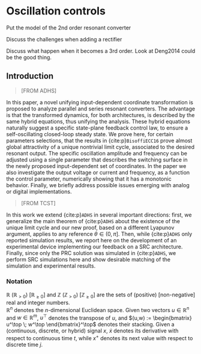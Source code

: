 # Oscillation controls

Put the model of the 2nd order resonant converter

Discuss the challenges when adding a rectifier


Discuss what happen when it becomes a 3rd order. Look at Deng2014 could be the good thing.

## Introduction

> [FROM ADHS]

In this paper, a novel unifying input-dependent coordinate transformation is proposed to analyze parallel and series resonant converters.
The advantage is that the transformed dynamics, for both architectures, is described by the same hybrid equations, thus unifying the analysis. 
These hybrid equations naturally suggest a specific state-plane feedback control law, to ensure a self-oscillating closed-loop steady state.
We prove here, for certain parameters selections, that the results in {cite:p}`BisoffiECC16` prove almost global attractivity of a unique nontrivial limit cycle, associated to the desired resonant output. 
The specific oscillation amplitude and frequency can be adjusted using a single parameter that describes the switching surface in the newly proposed input-dependent set of coordinates. 
In the paper we also investigate the output voltage or current and frequency, as a function the control parameter, numerically showing that it has a monotonic behavior.
Finally, we briefly address possible 
issues emerging with analog or digital implementations.


> [FROM TCST]

In this work we extend {cite:p}`ADHS` in several important directions: first, we generalize the main theorem of {cite:p}`ADHS` about the existence of the unique limit cycle and our new proof, based on a different Lyapunov argument, applies to any reference $\theta \in (0,\pi]$.
Then, while {cite:p}`ADHS` only reported simulation results, we report here on the development of an experimental device implementing our feedback on a SRC architecture. 
Finally, since only the PRC solution was simulated in {cite:p}`ADHS`, we perform SRC simulations here and show desirable matching of the simulation and experimental results.


### Notation
<!-- $\mathbb{R}$ and $\mathbb{Z}$ denote, respectively, the sets of real and integer numbers. $\mathbb{R}_{>0}$ ($\mathbb{R}_{\geq 0}$) and $\mathbb{Z}_{>0}$ ($\mathbb{Z}_{\geq 0}$) denote, respectively the positive (non-negative) real and integer numbers. -->
$\mathbb{R}$ ($\mathbb{R}_{>0}$) [$\mathbb{R}_{\geq 0}$] and $\mathbb{Z}$ ($\mathbb{Z}_{>0}$) [$\mathbb{Z}_{\geq 0}$] are the sets of (positive) [non-negative] real and integer numbers.  
$\mathbb{R}^n$ denotes the $n$-dimensional Euclidean space. Given two vectors $u \in \mathbb{R}^n$ and $w\in \mathbb{R}^m$, $u^\top$ denotes the transpose of $u$, and $(u,w) := \begin{bmatrix} u^\top \; w^\top \end{bmatrix}^\top$ denotes their stacking.
Given a (continuous, discrete, or hybrid) signal $x$, $\dot x$ denotes its derivative with respect to continuous time $t$, while $x^+$ denotes its next value with respect to discrete time $j$.






